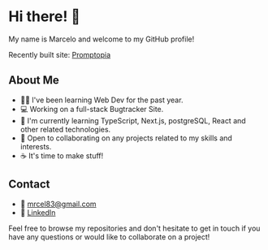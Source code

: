 # Hi there! 👋

My name is Marcelo and welcome to my GitHub profile! 

Recently built site: [Promptopia](https://promptopia-next-js-course.vercel.app)

## About Me

- 👨‍💻 I've been learning Web Dev for the past year.
- 💻 Working on a full-stack Bugtracker Site.
- 🌱 I'm currently learning TypeScript, Next.js, postgreSQL, React and other related technologies.
- 🤝 Open to collaborating on any projects related to my skills and interests.
- ☕ It's time to make stuff!


## Contact
- 📧 mrcel83@gmail.com
- 💼 [LinkedIn](https://www.linkedin.com/in/marcelo-oliveira-1445b5222/)

Feel free to browse my repositories and don't hesitate to get in touch if you have any questions or would like to collaborate on a project!

